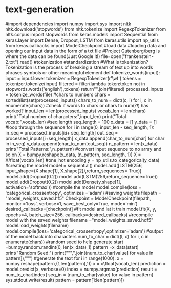 # text-generation
#import dependencies
import numpy
import sys
import nltk
nltk.download('stopwords')
from nltk.tokenize import RegexpTokenizer
from nltk.corpus import stopwords
from keras.models import Sequential
from keras.layer import Dense, Dropout, LSTM
from keras.utils import np_utils
from keras.callbacks import ModelCheckpoint
#load data
#loading data and opening our input data in the form of a txt file
#Project Gutenberg/berg is where the data can be found(Just Google it!)
file=open("frankenstein-2.txt").read()
#tokenization
#standardization
#What is tokenization?Tokenization is the process of breaking a stream of text up into words phrases symbols or other meaningful element
def tokenize_words(input):
     input = input.lower
     tokenizer = RegexpTokenizer(r'\wt')
     tokens = tokenizer.tokenize(input)
     filtered = filter(lambda token:token not in stopwords.words('english'),tokens)
     return"".join(filtered)
processed_inputs = tokenize_words(file)
#chars to numbers
chars = sorted(list(set(processed_inputs))
chars_to_num = dict((c, i) for i, c in enumerate(chars))
#check if words to chars or chars to num(?!) has worked?
input_len = len(processed_inputs)
vocab_len = len(chars)
print("Total number of characters:",input_len)
print("Total vocab:",vocab_len)
#seq length
seq_length = 100
x_data = []
y_data = []
#loop through the sequence
for i in range(0, input_len - seq_length, 1):
     in_seq = processed_inputs[i:i+ seq_length]
     out_seq = processed_inputs[i+seq_length]
     x_data.append(char_to_num[char] for char in in_seq)
     y_data.append(char_to_num[out_seq])
n_pattern = len(x_data)
print("Total Patterns:",n_pattern)
#convert input sequence to no array and so on
X = bumpy.reshape(x_data, (n_pattern, seq_length, 1))
X = X/float(vocab_len)
#one_hot encoding
y = np_utils.to_categorical(y_data)
#creating the model
model = sequential()
model.add([LSTM(256, input_shape=(X.shape[1], X.shape[2]),return_sequences= True))
model.add(Dropout(0.2))
model.add(LSTM(256,return_sequence=True))
model.add(Dropout(0.2))
model.add(Dense(y.shape[1], activation='softmax'))
#compile the model
model.compile(loss = 'categorical_crossentropy', optimizes ='adam')
#saving weights
filepath = "model_weights_saved.hf5"
Checkpoint = ModelCheckpoint(filepath, monitor ='loss', verbose=1, save_best_only=True, mode='min')
desired_callbacks=[checkpoint]
#fit model and lat it train
model.fit(X, y, epochs=4, batch_size=256, callbacks=desired_callbacks)
#recompile model with the saved weights
filename ="model_weights_saved.hdf5"
model.load_weights(filename)
model.compile(loss='categorical_crossentropy',optimizer='adam')
#output of the model back into characters
num_to_char = dict((I, c) for i, c in enumerate(chars))
#random seed to help generate
start =bumpy.random.randint(0, len(x_data)_1)
pattern =x_data(start)
print("Random Seed:")
print("\"",''.join((num_to_char[value] for value in pattern]),"\"")
#generate the text
for i in range(1000):
    x = numpy.reshape(pattern,(1,len(pattern),1))
    x = x\float(vocab_len)
    prediction = model.predict(x, verbose=0)
    index = numpy.argmax(prediction)
    result = num_to_char[index]
    seq_in = [num_to_char[value] for value in pattern]
    sys.stdout.write(result)
    pattern = pattern[1:len(pattern)])
  



































